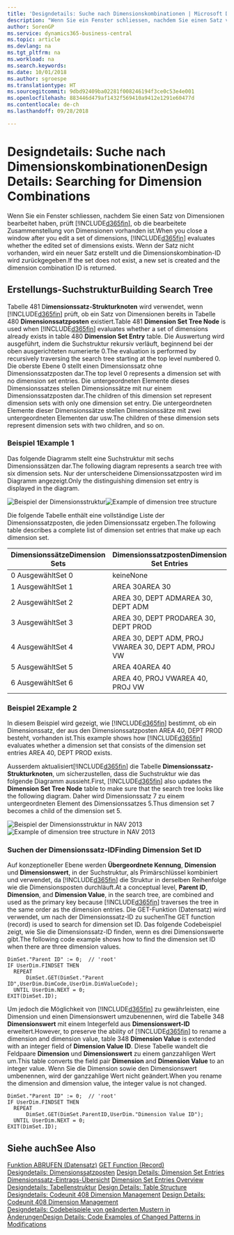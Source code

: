 ```yaml
---
title: 'Designdetails: Suche nach Dimensionskombinationen | Microsoft Docs'
description: "Wenn Sie ein Fenster schliessen, nachdem Sie einen Satz von Dimensionen bearbeitet haben, prüft Business Central, ob die bearbeitete Zusammenstellung von Dimensionen vorhanden ist. Wenn der Satz nicht vorhanden, wird ein neuer Satz erstellt und die Dimensionskombination-ID wird zurückgegeben."
author: SorenGP
ms.service: dynamics365-business-central
ms.topic: article
ms.devlang: na
ms.tgt_pltfrm: na
ms.workload: na
ms.search.keywords: 
ms.date: 10/01/2018
ms.author: sgroespe
ms.translationtype: HT
ms.sourcegitcommit: 9dbd92409ba02281f008246194f3ce0c53e4e001
ms.openlocfilehash: 883446d479af1432f569410a9412e1291e60477d
ms.contentlocale: de-ch
ms.lasthandoff: 09/28/2018

---
```

# <a name="design-details-searching-for-dimension-combinations"></a><span data-ttu-id="ab0a1-104">Designdetails: Suche nach Dimensionskombinationen</span><span class="sxs-lookup"><span data-stu-id="ab0a1-104">Design Details: Searching for Dimension Combinations</span></span>
<span data-ttu-id="ab0a1-105">Wenn Sie ein Fenster schliessen, nachdem Sie einen Satz von Dimensionen bearbeitet haben, prüft [!INCLUDE[d365fin](includes/d365fin_md.md)], ob die bearbeitete Zusammenstellung von Dimensionen vorhanden ist.</span><span class="sxs-lookup"><span data-stu-id="ab0a1-105">When you close a window after you edit a set of dimensions, [!INCLUDE[d365fin](includes/d365fin_md.md)] evaluates whether the edited set of dimensions exists.</span></span> <span data-ttu-id="ab0a1-106">Wenn der Satz nicht vorhanden, wird ein neuer Satz erstellt und die Dimensionskombination-ID wird zurückgegeben.</span><span class="sxs-lookup"><span data-stu-id="ab0a1-106">If the set does not exist, a new set is created and the dimension combination ID is returned.</span></span>  

## <a name="building-search-tree"></a><span data-ttu-id="ab0a1-107">Erstellungs-Suchstruktur</span><span class="sxs-lookup"><span data-stu-id="ab0a1-107">Building Search Tree</span></span>  
 <span data-ttu-id="ab0a1-108">Tabelle 481 D**imensionssatz-Strukturknoten** wird verwendet, wenn [!INCLUDE[d365fin](includes/d365fin_md.md)] prüft, ob ein Satz von Dimensionen bereits in Tabelle 480 **Dimensionssatzposten** existiert.</span><span class="sxs-lookup"><span data-stu-id="ab0a1-108">Table 481 **Dimension Set Tree Node** is used when [!INCLUDE[d365fin](includes/d365fin_md.md)] evaluates whether a set of dimensions already exists in table 480 **Dimension Set Entry** table.</span></span> <span data-ttu-id="ab0a1-109">Die Auswertung wird ausgeführt, indem die Suchstruktur rekursiv verläuft, beginnend bei der oben ausgerichteten numerierte 0.</span><span class="sxs-lookup"><span data-stu-id="ab0a1-109">The evaluation is performed by recursively traversing the search tree starting at the top level numbered 0.</span></span> <span data-ttu-id="ab0a1-110">Die oberste Ebene 0 stellt einen Dimensionssatz ohne Dimensionssatzposten dar.</span><span class="sxs-lookup"><span data-stu-id="ab0a1-110">The top level 0 represents a dimension set with no dimension set entries.</span></span> <span data-ttu-id="ab0a1-111">Die untergeordneten Elemente dieses Dimensionssatzes stellen Dimensionssätze mit nur einem Dimensionssatzposten dar.</span><span class="sxs-lookup"><span data-stu-id="ab0a1-111">The children of this dimension set represent dimension sets with only one dimension set entry.</span></span> <span data-ttu-id="ab0a1-112">Die untergeordneten Elemente dieser Dimensionssätze stellen Dimensionssätze mit zwei untergeordneten Elementen dar usw.</span><span class="sxs-lookup"><span data-stu-id="ab0a1-112">The children of these dimension sets represent dimension sets with two children, and so on.</span></span>  

### <a name="example-1"></a><span data-ttu-id="ab0a1-113">Beispiel 1</span><span class="sxs-lookup"><span data-stu-id="ab0a1-113">Example 1</span></span>  
 <span data-ttu-id="ab0a1-114">Das folgende Diagramm stellt eine Suchstruktur mit sechs Dimensionssätzen dar.</span><span class="sxs-lookup"><span data-stu-id="ab0a1-114">The following diagram represents a search tree with six dimension sets.</span></span> <span data-ttu-id="ab0a1-115">Nur der unterscheidene Dimensionssatzposten wird im Diagramm angezeigt.</span><span class="sxs-lookup"><span data-stu-id="ab0a1-115">Only the distinguishing dimension set entry is displayed in the diagram.</span></span>  

 <span data-ttu-id="ab0a1-116">![Beispiel der Dimensionsstruktur](media/nav2013_dimension_tree.png "Beispiel der Dimensionsstruktur")</span><span class="sxs-lookup"><span data-stu-id="ab0a1-116">![Example of dimension tree structure](media/nav2013_dimension_tree.png "Example of dimension tree structure")</span></span>  

 <span data-ttu-id="ab0a1-117">Die folgende Tabelle enthält eine vollständige Liste der Dimensionssatzposten, die jeden Dimensionssatz ergeben.</span><span class="sxs-lookup"><span data-stu-id="ab0a1-117">The following table describes a complete list of dimension set entries that make up each dimension set.</span></span>  

|<span data-ttu-id="ab0a1-118">Dimensionssätze</span><span class="sxs-lookup"><span data-stu-id="ab0a1-118">Dimension Sets</span></span>|<span data-ttu-id="ab0a1-119">Dimensionssatzposten</span><span class="sxs-lookup"><span data-stu-id="ab0a1-119">Dimension Set Entries</span></span>|  
|--------------------|---------------------------|  
|<span data-ttu-id="ab0a1-120">0 Ausgewählt</span><span class="sxs-lookup"><span data-stu-id="ab0a1-120">Set 0</span></span>|<span data-ttu-id="ab0a1-121">keine</span><span class="sxs-lookup"><span data-stu-id="ab0a1-121">None</span></span>|  
|<span data-ttu-id="ab0a1-122">1 Ausgewählt</span><span class="sxs-lookup"><span data-stu-id="ab0a1-122">Set 1</span></span>|<span data-ttu-id="ab0a1-123">AREA 30</span><span class="sxs-lookup"><span data-stu-id="ab0a1-123">AREA 30</span></span>|  
|<span data-ttu-id="ab0a1-124">2 Ausgewählt</span><span class="sxs-lookup"><span data-stu-id="ab0a1-124">Set 2</span></span>|<span data-ttu-id="ab0a1-125">AREA 30, DEPT ADM</span><span class="sxs-lookup"><span data-stu-id="ab0a1-125">AREA 30, DEPT ADM</span></span>|  
|<span data-ttu-id="ab0a1-126">3 Ausgewählt</span><span class="sxs-lookup"><span data-stu-id="ab0a1-126">Set 3</span></span>|<span data-ttu-id="ab0a1-127">AREA 30, DEPT PROD</span><span class="sxs-lookup"><span data-stu-id="ab0a1-127">AREA 30, DEPT PROD</span></span>|  
|<span data-ttu-id="ab0a1-128">4 Ausgewählt</span><span class="sxs-lookup"><span data-stu-id="ab0a1-128">Set 4</span></span>|<span data-ttu-id="ab0a1-129">AREA 30, DEPT ADM, PROJ VW</span><span class="sxs-lookup"><span data-stu-id="ab0a1-129">AREA 30, DEPT ADM, PROJ VW</span></span>|  
|<span data-ttu-id="ab0a1-130">5 Ausgewählt</span><span class="sxs-lookup"><span data-stu-id="ab0a1-130">Set 5</span></span>|<span data-ttu-id="ab0a1-131">AREA 40</span><span class="sxs-lookup"><span data-stu-id="ab0a1-131">AREA 40</span></span>|  
|<span data-ttu-id="ab0a1-132">6 Ausgewählt</span><span class="sxs-lookup"><span data-stu-id="ab0a1-132">Set 6</span></span>|<span data-ttu-id="ab0a1-133">AREA 40, PROJ VW</span><span class="sxs-lookup"><span data-stu-id="ab0a1-133">AREA 40, PROJ VW</span></span>|  

### <a name="example-2"></a><span data-ttu-id="ab0a1-134">Beispiel 2</span><span class="sxs-lookup"><span data-stu-id="ab0a1-134">Example 2</span></span>  
 <span data-ttu-id="ab0a1-135">In diesem Beispiel wird gezeigt, wie [!INCLUDE[d365fin](includes/d365fin_md.md)] bestimmt, ob ein Dimensionssatz, der aus den Dimensionssatzposten AREA 40, DEPT PROD besteht, vorhanden ist.</span><span class="sxs-lookup"><span data-stu-id="ab0a1-135">This example shows how [!INCLUDE[d365fin](includes/d365fin_md.md)] evaluates whether a dimension set that consists of the dimension set entries AREA 40, DEPT PROD exists.</span></span>  

 <span data-ttu-id="ab0a1-136">Ausserdem aktualisiert[!INCLUDE[d365fin](includes/d365fin_md.md)] die Tabelle **Dimensionssatz-Strukturknoten**, um sicherzustellen, dass die Suchstruktur wie das folgende Diagramm aussieht.</span><span class="sxs-lookup"><span data-stu-id="ab0a1-136">First, [!INCLUDE[d365fin](includes/d365fin_md.md)] also updates the **Dimension Set Tree Node** table to make sure that the search tree looks like the following diagram.</span></span> <span data-ttu-id="ab0a1-137">Daher wird Dimensionssatz 7 zu einem untergeordneten Element des Dimensionssatzes 5.</span><span class="sxs-lookup"><span data-stu-id="ab0a1-137">Thus dimension set 7 becomes a child of the dimension set 5.</span></span>  

 <span data-ttu-id="ab0a1-138">![Beispiel der Dimensionsstruktur in NAV 2013](media/nav2013_dimension_tree_example2.png "Beispiel der Dimensionsstruktur in NAV 2013")</span><span class="sxs-lookup"><span data-stu-id="ab0a1-138">![Example of dimension tree structure in NAV 2013](media/nav2013_dimension_tree_example2.png "Example of dimension tree structure in NAV 2013")</span></span>  

### <a name="finding-dimension-set-id"></a><span data-ttu-id="ab0a1-139">Suchen der Dimensionssatz-ID</span><span class="sxs-lookup"><span data-stu-id="ab0a1-139">Finding Dimension Set ID</span></span>  
 <span data-ttu-id="ab0a1-140">Auf konzeptioneller Ebene werden **Übergeordnete Kennung**, **Dimension** und **Dimensionswert**, in der Suchstruktur, als Primärschlüssel kombiniert und verwendet, da [!INCLUDE[d365fin](includes/d365fin_md.md)] die Struktur in derselben Reihenfolge wie die Dimensionsposten durchläuft.</span><span class="sxs-lookup"><span data-stu-id="ab0a1-140">At a conceptual level, **Parent ID**, **Dimension**, and **Dimension Value**, in the search tree, are combined and used as the primary key because [!INCLUDE[d365fin](includes/d365fin_md.md)] traverses the tree in the same order as the dimension entries.</span></span> <span data-ttu-id="ab0a1-141">Die GET-Funktion (Datensatz) wird verwendet, um nach der Dimensionssatz-ID zu suchen</span><span class="sxs-lookup"><span data-stu-id="ab0a1-141">The GET function (record) is used to search for dimension set ID.</span></span> <span data-ttu-id="ab0a1-142">Das folgende Codebeispiel zeigt, wie Sie die Dimensionssatz-ID finden, wenn es drei Dimensionswerte gibt.</span><span class="sxs-lookup"><span data-stu-id="ab0a1-142">The following code example shows how to find the dimension set ID when there are three dimension values.</span></span>  

```  
DimSet."Parent ID" := 0;  // 'root'  
IF UserDim.FINDSET THEN  
  REPEAT  
      DimSet.GET(DimSet."Parent ID",UserDim.DimCode,UserDim.DimValueCode);  
  UNTIL UserDim.NEXT = 0;  
EXIT(DimSet.ID);  

```  

 <span data-ttu-id="ab0a1-143">Um jedoch die Möglichkeit von [!INCLUDE[d365fin](includes/d365fin_md.md)] zu gewährleisten, eine Dimension und einen Dimensionswert umzubenennen, wird die Tabelle 348 **Dimensionswert** mit einem Integerfeld aus **Dimensionswert-ID** erweitert.</span><span class="sxs-lookup"><span data-stu-id="ab0a1-143">However, to preserve the ability of [!INCLUDE[d365fin](includes/d365fin_md.md)] to rename a dimension and dimension value, table 348 **Dimension Value** is extended with an integer field of **Dimension Value ID**.</span></span> <span data-ttu-id="ab0a1-144">Diese Tabelle wandelt die Feldpaare **Dimension** und **Dimensionswert** zu einem ganzzahligen Wert um.</span><span class="sxs-lookup"><span data-stu-id="ab0a1-144">This table converts the field pair **Dimension** and **Dimension Value** to an integer value.</span></span> <span data-ttu-id="ab0a1-145">Wenn Sie die Dimension sowie den Dimensionswert umbenennen, wird der ganzzahlige Wert nicht geändert.</span><span class="sxs-lookup"><span data-stu-id="ab0a1-145">When you rename the dimension and dimension value, the integer value is not changed.</span></span>  

```  
DimSet."Parent ID" := 0;  // 'root'  
IF UserDim.FINDSET THEN  
  REPEAT  
      DimSet.GET(DimSet.ParentID,UserDim."Dimension Value ID");  
  UNTIL UserDim.NEXT = 0;  
EXIT(DimSet.ID);  

```  

## <a name="see-also"></a><span data-ttu-id="ab0a1-146">Siehe auch</span><span class="sxs-lookup"><span data-stu-id="ab0a1-146">See Also</span></span>  
 <span data-ttu-id="ab0a1-147">[Funktion ABRUFEN (Datensatz)](/dynamics-nav/GET-Function--Record-)  </span><span class="sxs-lookup"><span data-stu-id="ab0a1-147">[GET Function (Record)](/dynamics-nav/GET-Function--Record-)  </span></span>  
 <span data-ttu-id="ab0a1-148">[Designdetails: Dimensionssatzposten](design-details-dimension-set-entries.md) </span><span class="sxs-lookup"><span data-stu-id="ab0a1-148">[Design Details: Dimension Set Entries](design-details-dimension-set-entries.md) </span></span>  
 <span data-ttu-id="ab0a1-149">[Dimensionssatz-Eintrags-Übersicht](design-details-dimension-set-entries-overview.md) </span><span class="sxs-lookup"><span data-stu-id="ab0a1-149">[Dimension Set Entries Overview](design-details-dimension-set-entries-overview.md) </span></span>  
 <span data-ttu-id="ab0a1-150">[Designdetails: Tabellenstruktur](design-details-table-structure.md) </span><span class="sxs-lookup"><span data-stu-id="ab0a1-150">[Design Details: Table Structure](design-details-table-structure.md) </span></span>  
 <span data-ttu-id="ab0a1-151">[Designdetails: Codeunit 408 Dimension Management](design-details-codeunit-408-dimension-management.md) </span><span class="sxs-lookup"><span data-stu-id="ab0a1-151">[Design Details: Codeunit 408 Dimension Management](design-details-codeunit-408-dimension-management.md) </span></span>  
 [<span data-ttu-id="ab0a1-152">Designdetails: Codebeispiele von geänderten Mustern in Änderungen</span><span class="sxs-lookup"><span data-stu-id="ab0a1-152">Design Details: Code Examples of Changed Patterns in Modifications</span></span>](design-details-code-examples-of-changed-patterns-in-modifications.md)

